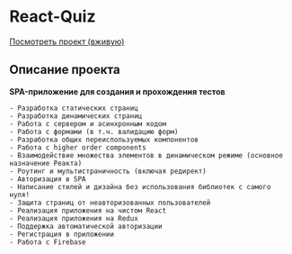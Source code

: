 # React-Quiz


[Посмотреть проект (вживую)](https://react-quiz-87fb3.firebaseapp.com/)



## Описание проекта

**SPA-приложение для создания и прохождения тестов**
```
- Разработка статических страниц
- Разработка динамических страниц
- Работа с сервером и асинхронным кодом
- Работа с формами (в т.ч. валидацию форм)
- Разработка общих переиспользуемых компонентов
- Работа с higher order components
- Взаимодействие множества элементов в динамическом режиме (основное назначение Реакта)
- Роутинг и мультистраничность (включая редирект)
- Авторизация в SPA
- Написание стилей и дизайна без использования библиотек с самого нуля!
- Защита страниц от неавторизованных пользователей
- Реализация приложения на чистом React
- Реализация приложения на Redux
- Поддержка автоматической авторизации
- Регистрация в приложении
- Работа с Firebase
```
